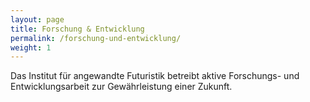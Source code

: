 ```yaml
---
layout: page
title: Forschung & Entwicklung
permalink: /forschung-und-entwicklung/
weight: 1
---
```


Das Institut für angewandte Futuristik betreibt aktive Forschungs- und Entwicklungsarbeit zur Gewährleistung einer Zukunft.
